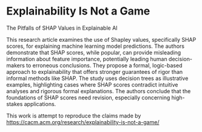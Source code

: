 # Explainability Is Not a Game

The Pitfalls of SHAP Values in Explainable AI

This research article examines the use of Shapley values, specifically SHAP scores, for explaining machine learning model predictions. The authors demonstrate that SHAP scores, while popular, can provide misleading information about feature importance, potentially leading human decision-makers to erroneous conclusions. They propose a formal, logic-based approach to explainability that offers stronger guarantees of rigor than informal methods like SHAP. The study uses decision trees as illustrative examples, highlighting cases where SHAP scores contradict intuitive analyses and rigorous formal explanations. The authors conclude that the foundations of SHAP scores need revision, especially concerning high-stakes applications.

This work is attempt to reproduce the claims made by https://cacm.acm.org/research/explainability-is-not-a-game/
